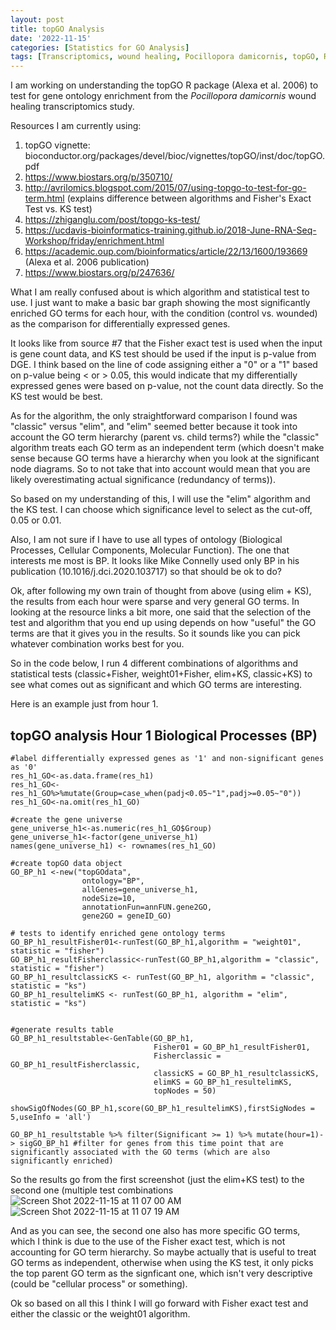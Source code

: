 ```yaml
---
layout: post
title: topGO Analysis
date: '2022-11-15'
categories: [Statistics for GO Analysis]
tags: [Transcriptomics, wound healing, Pocillopora damicornis, topGO, R, Statistics, GO Enrichment]
---
```


I am working on understanding the topGO R package (Alexa et al. 2006) to test for gene ontology enrichment from the *Pocillopora damicornis* wound healing transcriptomics study.

Resources I am currently using:
1. topGO vignette: bioconductor.org/packages/devel/bioc/vignettes/topGO/inst/doc/topGO.pdf
2. https://www.biostars.org/p/350710/
3. http://avrilomics.blogspot.com/2015/07/using-topgo-to-test-for-go-term.html (explains difference between algorithms and Fisher's Exact Test vs. KS test)
4. https://zhiganglu.com/post/topgo-ks-test/
5. https://ucdavis-bioinformatics-training.github.io/2018-June-RNA-Seq-Workshop/friday/enrichment.html
6. https://academic.oup.com/bioinformatics/article/22/13/1600/193669 (Alexa et al. 2006 publication)
7. https://www.biostars.org/p/247636/

What I am really confused about is which algorithm and statistical test to use. I just want to make a basic bar graph showing the most significantly enriched GO terms for each hour, with the condition (control vs. wounded) as the comparison for differentially expressed genes.

It looks like from source #7 that the Fisher exact test is used when the input is gene count data, and KS test should be used if the input is p-value from DGE. I think based on the line of code assigning either a "0" or a "1" based on p-value being < or > 0.05, this would indicate that my differentially expressed genes were based on p-value, not the count data directly. So the KS test would be best. 

As for the algorithm, the only straightforward comparison I found was "classic" versus "elim", and "elim" seemed better because it took into account the GO term hierarchy (parent vs. child terms?) while the "classic" algorithm treats each GO term as an independent term (which doesn't make sense because GO terms have a hierarchy when you look at the significant node diagrams. So to not take that into account would mean that you are likely overestimating actual significance (redundancy of terms)). 

So based on my understanding of this, I will use the "elim" algorithm and the KS test. I can choose which significance level to select as the cut-off, 0.05 or 0.01. 

Also, I am not sure if I have to use all types of ontology (Biological Processes, Cellular Components, Molecular Function). The one that interests me most is BP. It looks like Mike Connelly used only BP in his publication (10.1016/j.dci.2020.103717) so that should be ok to do?

Ok, after following my own train of thought from above (using elim + KS), the results from each hour were sparse and very general GO terms. In looking at the resource links a bit more, one said that the selection of the test and algorithm that you end up using depends on how "useful" the GO terms are that it gives you in the results. So it sounds like you can pick whatever combination works best for you.

So in the code below, I run 4 different combinations of algorithms and statistical tests (classic+Fisher, weight01+Fisher, elim+KS, classic+KS) to see what comes out as significant and which GO terms are interesting.

Here is an example just from hour 1. 

## topGO analysis Hour 1 Biological Processes (BP)
```{r}
#label differentially expressed genes as '1' and non-significant genes as '0'
res_h1_GO<-as.data.frame(res_h1)
res_h1_GO<- res_h1_GO%>%mutate(Group=case_when(padj<0.05~"1",padj>=0.05~"0"))
res_h1_GO<-na.omit(res_h1_GO)

#create the gene universe
gene_universe_h1<-as.numeric(res_h1_GO$Group)
gene_universe_h1<-factor(gene_universe_h1)
names(gene_universe_h1) <- rownames(res_h1_GO) 

#create topGO data object
GO_BP_h1 <-new("topGOdata",
                ontology="BP",
                allGenes=gene_universe_h1,
                nodeSize=10,
                annotationFun=annFUN.gene2GO,
                gene2GO = geneID_GO)

# tests to identify enriched gene ontology terms
GO_BP_h1_resultFisher01<-runTest(GO_BP_h1,algorithm = "weight01", statistic = "fisher")
GO_BP_h1_resultFisherclassic<-runTest(GO_BP_h1,algorithm = "classic", statistic = "fisher")
GO_BP_h1_resultclassicKS <- runTest(GO_BP_h1, algorithm = "classic", statistic = "ks")
GO_BP_h1_resultelimKS <- runTest(GO_BP_h1, algorithm = "elim", statistic = "ks")


#generate results table
GO_BP_h1_resultstable<-GenTable(GO_BP_h1, 
                                Fisher01 = GO_BP_h1_resultFisher01,
                                Fisherclassic = GO_BP_h1_resultFisherclassic,
                                classicKS = GO_BP_h1_resultclassicKS,
                                elimKS = GO_BP_h1_resultelimKS,
                                topNodes = 50)

showSigOfNodes(GO_BP_h1,score(GO_BP_h1_resultelimKS),firstSigNodes = 5,useInfo = 'all')

GO_BP_h1_resultstable %>% filter(Significant >= 1) %>% mutate(hour=1)-> sigGO_BP_h1 #filter for genes from this time point that are significantly associated with the GO terms (which are also significantly enriched)
```
So the results go from the first screenshot (just the elim+KS test) to the second one (multiple test combinations
![Screen Shot 2022-11-15 at 11 07 00 AM](https://user-images.githubusercontent.com/56000927/201968433-89a7063e-f56a-468b-9afa-33a0e0dd7e9f.png)
![Screen Shot 2022-11-15 at 11 07 19 AM](https://user-images.githubusercontent.com/56000927/201968471-2c7c7317-270c-4678-ac11-b9ba680f5106.png)

And as you can see, the second one also has more specific GO terms, which I think is due to the use of the Fisher exact test, which is not accounting for GO term hierarchy. So maybe actually that is useful to treat GO terms as independent, otherwise when using the KS test, it only picks the top parent GO term as the signficant one, which isn't very descriptive (could be "cellular process" or something). 

Ok so based on all this I think I will go forward with Fisher exact test and either the classic or the weight01 algorithm.
